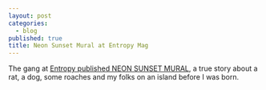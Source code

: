 ```yaml
---
layout: post
categories:
  - blog
published: true
title: Neon Sunset Mural at Entropy Mag
---
```



The gang at [Entropy published NEON SUNSET MURAL](http://entropymag.org/neon-sunset-mural/), a true story about a rat, a dog, some roaches and my folks on an island before I was born.
